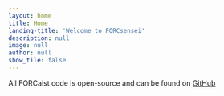 ```yaml
---
layout: home
title: Home
landing-title: 'Welcome to FORCsensei'
description: null
image: null
author: null
show_tile: false
---
```


All FORCaist code is open-source and can be found on <a href="https://github.com/FORCaist/turbosensei" target="_blank">GitHub</a> 
